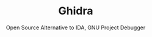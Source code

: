 ---
 title: Ghidra
 subtitle: Open Source Alternative to IDA, GNU Project Debugger
 description: Ghidra is a software reverse engineering (SRE) framework
 image: https://encrypted-tbn0.gstatic.com/images?q=tbn:ANd9GcRWUN5wizXWxgf9gsWHbyuaV0V8Qx7GPV4uaA&s
 image-alt: ghidra-logo
 license: Apache-2.0
 tags: ["cybersec","tools"]
 type: Cybersecurity
 github: https://github.com/louislam/uptime-kuma
 link:  https://uptime.kuma.pet/
 description2: Ghidra is a powerful, free, and open-source software framework designed for reverse engineering. Developed by the National Security Agency (NSA), it provides a comprehensive suite of tools for analyzing and understanding compiled code. Ghidra's capabilities include disassembling binaries, decompiling them into higher-level code, and performing various static and dynamic analyses. This makes it an invaluable resource for security researchers, malware analysts, and software developers seeking to understand the inner workings of applications and systems.
---